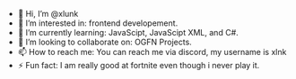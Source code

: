 - 👋 Hi, I’m @xlunk
- 👀 I’m interested in: frontend developement.
- 🌱 I’m currently learning: JavaScipt, JavaScipt XML, and C#.
- 💞️ I’m looking to collaborate on: OGFN Projects.
- 📫 How to reach me: You can reach me via discord, my username is xlnk
- ⚡ Fun fact: I am really good at fortnite even though i never play it.

<!---
xlunk/xlunk is a ✨ special ✨ repository because its `README.md` (this file) appears on your GitHub profile.
You can click the Preview link to take a look at your changes.
--->
